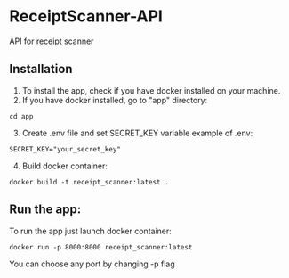 # ReceiptScanner-API
API for receipt scanner

## Installation
1. To install the app, check if you have docker installed on your machine.
2. If you have docker installed, go to "app" directory:
```
cd app
```
3. Create .env file and set SECRET_KEY variable
example of .env:
```
SECRET_KEY="your_secret_key"
```
4. Build docker container: 
``` 
docker build -t receipt_scanner:latest . 
```

## Run the app:
To run the app just launch docker container:
```
docker run -p 8000:8000 receipt_scanner:latest
```
You can choose any port by changing -p flag
